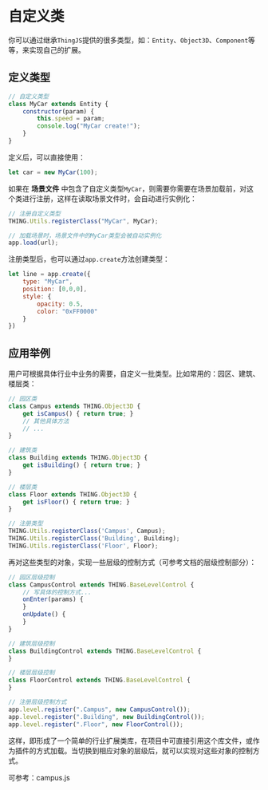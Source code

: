 # 自定义类
<!-- custom-class -->

你可以通过继承`ThingJS`提供的很多类型，如：`Entity`、`Object3D`、`Component`等等，来实现自己的扩展。

## 定义类型
```javascript
// 自定义类型
class MyCar extends Entity {
    constructor(param) {
        this.speed = param;
        console.log("MyCar create!");
    }
}
```
定义后，可以直接使用：
```javascript
let car = new MyCar(100);
```

如果在 **场景文件** 中包含了自定义类型`MyCar`，则需要你需要在场景加载前，对这个类进行注册，这样在读取场景文件时，会自动进行实例化：
```javascript
// 注册自定义类型
THING.Utils.registerClass("MyCar", MyCar);

// 加载场景时，场景文件中的MyCar类型会被自动实例化
app.load(url);
```

注册类型后，也可以通过`app.create`方法创建类型：
```javascript
let line = app.create({
    type: "MyCar", 
    position: [0,0,0],
    style: {
        opacity: 0.5,
        color: "0xFF0000"
    }
})
```

## 应用举例

用户可根据具体行业中业务的需要，自定义一批类型。比如常用的：园区、建筑、楼层类：

```javascript
// 园区类
class Campus extends THING.Object3D {
    get isCampus() { return true; }
    // 其他具体方法
    // ...
}

// 建筑类
class Building extends THING.Object3D {
    get isBuilding() { return true; }
}

// 楼层类
class Floor extends THING.Object3D {
    get isFloor() { return true; }
}

// 注册类型
THING.Utils.registerClass('Campus', Campus);
THING.Utils.registerClass('Building', Building);
THING.Utils.registerClass('Floor', Floor);
```

再对这些类型的对象，实现一些层级的控制方式（可参考文档的层级控制部分）：

```javascript
// 园区层级控制
class CampusControl extends THING.BaseLevelControl {
    // 写具体的控制方式...
    onEnter(params) {
    }
    onUpdate() {
    }
}

// 建筑层级控制
class BuildingControl extends THING.BaseLevelControl {
}

// 楼层层级控制
class FloorControl extends THING.BaseLevelControl {
}

// 注册层级控制方式
app.level.register(".Campus", new CampusControl());
app.level.register(".Building", new BuildingControl());
app.level.register(".Floor", new FloorControl());
```

这样，即形成了一个简单的行业扩展类库，在项目中可直接引用这个库文件，或作为插件的方式加载。当切换到相应对象的层级后，就可以实现对这些对象的控制方式。

可参考：campus.js


